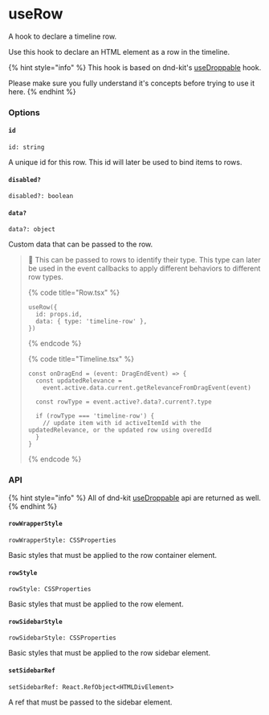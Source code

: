 # useRow

A hook to declare a timeline row.

Use this hook to declare an HTML element as a row in the timeline.

{% hint style="info" %}
This hook is based on dnd-kit's [useDroppable](https://docs.dndkit.com/api-documentation/droppable/usedroppable) hook.

Please make sure you fully understand it's concepts before trying to use it here.
{% endhint %}

### Options

#### `id`

```tsx
id: string
```

A unique id for this row. This id will later be used to bind items to rows.

#### `disabled?`

```tsx
disabled?: boolean
```

#### `data?`

```tsx
data?: object
```

Custom data that can be passed to the row.

> 🧠 This can be passed to rows to identify their type. This type can later be used in the event callbacks to apply different behaviors to different row types.
>
> {% code title="Row.tsx" %}
> ```tsx
> useRow({
>   id: props.id,
>   data: { type: 'timeline-row' },
> })
> ```
> {% endcode %}
>
> {% code title="Timeline.tsx" %}
> ```tsx
> const onDragEnd = (event: DragEndEvent) => {
>   const updatedRelevance =
>     event.active.data.current.getRelevanceFromDragEvent(event)
>
>   const rowType = event.active?.data?.current?.type
>   
>   if (rowType === 'timeline-row') {
>     // update item with id activeItemId with the updatedRelevance, or the updated row using overedId
>   }
> }
> ```
> {% endcode %}



### API

{% hint style="info" %}
All of dnd-kit [useDroppable](https://docs.dndkit.com/api-documentation/droppable/usedroppable#properties) api are returned as well.
{% endhint %}

#### `rowWrapperStyle`

```tsx
rowWrapperStyle: CSSProperties
```

Basic styles that must be applied to the row container element.

#### `rowStyle`

```tsx
rowStyle: CSSProperties
```

Basic styles that must be applied to the row element.

#### `rowSidebarStyle`

```tsx
rowSidebarStyle: CSSProperties
```

Basic styles that must be applied to the row sidebar element.

#### `setSidebarRef`

```tsx
setSidebarRef: React.RefObject<HTMLDivElement>
```

A ref that must be passed to the sidebar element.

